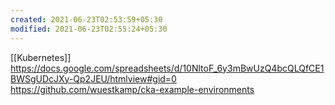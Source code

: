 ```yaml
---
created: 2021-06-23T02:53:59+05:30
modified: 2021-06-23T02:55:24+05:30
---
```

[[Kubernetes]]
https://docs.google.com/spreadsheets/d/10NltoF_6y3mBwUzQ4bcQLQfCE1BWSgUDcJXy-Qp2JEU/htmlview#gid=0
https://github.com/wuestkamp/cka-example-environments
